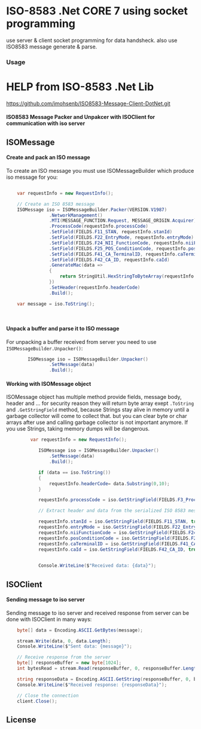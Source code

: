 # ISO-8583 .Net CORE 7 using socket programming
use server & client socket programming for data handsheck. also use ISO8583 message generate & parse.

### Usage

# HELP from ISO-8583 .Net Lib
https://github.com/imohsenb/ISO8583-Message-Client-DotNet.git


#### ISO8583 Message Packer and Unpakcer with ISOClient for communication with iso server 


## ISOMessage
#### Create and pack an ISO message
To create an ISO message you must use ISOMessageBuilder which produce iso message for you:

```csharp

    var requestInfo = new RequestInfo();    

    // Create an ISO 8583 message
    ISOMessage iso = ISOMessageBuilder.Packer(VERSION.V1987)
                .NetworkManagement()
                .MTI(MESSAGE_FUNCTION.Request, MESSAGE_ORIGIN.Acquirer)
                .ProcessCode(requestInfo.processCode)
                .SetField(FIELDS.F11_STAN, requestInfo.stanId)
                .SetField(FIELDS.F22_EntryMode, requestInfo.entryMode)
                .SetField(FIELDS.F24_NII_FunctionCode, requestInfo.niiFunctionCode)
                .SetField(FIELDS.F25_POS_ConditionCode, requestInfo.posConditionCode)
                .SetField(FIELDS.F41_CA_TerminalID, requestInfo.caTerminalID)
                .SetField(FIELDS.F42_CA_ID, requestInfo.caId)
                .GenerateMac(data =>
                {
                    return StringUtil.HexStringToByteArray(requestInfo.macCode);
                })
                .SetHeader(requestInfo.headerCode)
                .Build();

    var message = iso.ToString();
				
                
```

#### Unpack a buffer and parse it to ISO message
For unpacking a buffer received from server you need to use `ISOMessageBuilder.Unpacker()`:

```csharp
        ISOMessage iso = ISOMessageBuilder.Unpacker()
                .SetMessage(data)
                .Build();
```
#### Working with ISOMessage object
ISOMessage object has multiple method provide fields, message body, header and ...
for security reason they will return byte array exept `.ToString` and `.GetStringField` method, because Strings stay alive in memory until a garbage collector will come to collect that. but you can clear byte or char arrays after use and calling garbage collector is not important anymore.
If you use Strings, taking memory dumps will be dangerous.
```csharp
         var requestInfo = new RequestInfo();

            ISOMessage iso = ISOMessageBuilder.Unpacker()
                .SetMessage(data)
                .Build();

            if (data == iso.ToString())
            {
                requestInfo.headerCode= data.Substring(0,10);
            }

            requestInfo.processCode = iso.GetStringField(FIELDS.F3_ProcessCode, true);

            // Extract header and data from the serialized ISO 8583 message

            requestInfo.stanId = iso.GetStringField(FIELDS.F11_STAN, true);
            requestInfo.entryMode = iso.GetStringField(FIELDS.F22_EntryMode, true);
            requestInfo.niiFunctionCode = iso.GetStringField(FIELDS.F24_NII_FunctionCode, true);
            requestInfo.posConditionCode = iso.GetStringField(FIELDS.F25_POS_ConditionCode, true);
            requestInfo.caTerminalID = iso.GetStringField(FIELDS.F41_CA_TerminalID, true);
            requestInfo.caId = iso.GetStringField(FIELDS.F42_CA_ID, true);
   

            Console.WriteLine($"Received data: {data}");
```
## ISOClient
#### Sending message to iso server
Sending message to iso server and received response from server can be done with ISOClient in many ways:
```csharp
    byte[] data = Encoding.ASCII.GetBytes(message);

    stream.Write(data, 0, data.Length);
    Console.WriteLine($"Sent data: {message}");

    // Receive response from the server
    byte[] responseBuffer = new byte[1024];
    int bytesRead = stream.Read(responseBuffer, 0, responseBuffer.Length);

    string responseData = Encoding.ASCII.GetString(responseBuffer, 0, bytesRead);
    Console.WriteLine($"Received response: {responseData}");

    // Close the connection
    client.Close();
```



License
-------

